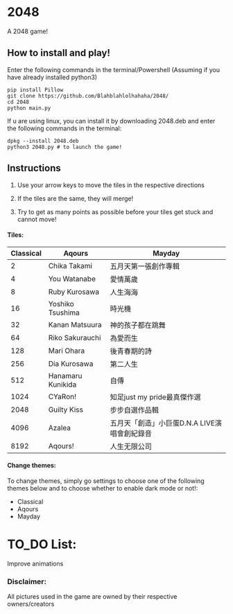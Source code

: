 # 2048
A 2048 game!

## How to install and play!

Enter the following commands in the terminal/Powershell (Assuming if you have already installed python3)

    pip install Pillow
    git clone https://github.com/Blahblahlolhahaha/2048/
    cd 2048
    python main.py

If u are using linux, you can install it by downloading 2048.deb and enter the following commands in the terminal:
    
    dpkg --install 2048.deb
    python3 2048.py # to launch the game!
    

## Instructions

1. Use your arrow keys to move the tiles in the respective directions

2. If the tiles are the same, they will merge!

3. Try to get as many points as possible before your tiles get stuck and cannot move!

#### Tiles:  
| Classical| Aqours             | Mayday           |
|----------|--------------------|------------------|
| 2       |  Chika Takami       | 五月天第一張創作專輯
| 4       |  You Watanabe       | 愛情萬歲
| 8       |  Ruby Kurosawa      | 人生海海
| 16      |  Yoshiko Tsushima   | 時光機
| 32      |  Kanan Matsuura     | 神的孩子都在跳舞
| 64      |  Riko Sakurauchi    | 為愛而生
| 128     |  Mari Ohara         | 後青春期的詩
| 256     |  Dia Kurosawa       | 第二人生
| 512     |  Hanamaru Kunikida  | 自傳
| 1024    |  CYaRon!            | 知足just my pride最真傑作選
| 2048    |  Guilty Kiss        | 步步自選作品輯
| 4096    |  Azalea             | 五月天「創造」小巨蛋D.N.A LIVE演唱會創紀錄音
| 8192    |  Aqours!            | 人生无限公司


#### Change themes:
To change themes, simply go settings to choose one of the following themes below and to choose whether to enable dark mode or not!:

* Classical
* Aqours
* Mayday

# TO_DO List:
Improve animations
    

### Disclaimer:
All pictures used in the game are owned by their respective owners/creators

